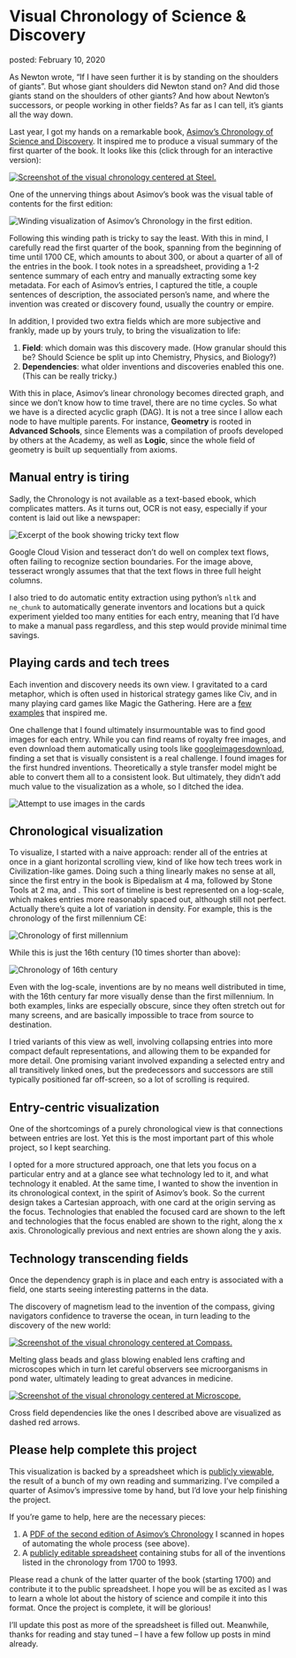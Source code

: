 Visual Chronology of Science & Discovery
===
posted: February 10, 2020

As Newton wrote, “If I have seen further it is by standing on the shoulders of giants”. But whose giant shoulders did Newton stand on? And did those giants stand on the shoulders of other giants? And how about Newton’s successors, or people working in other fields? As far as I can tell, it’s giants all the way down.

Last year, I got my hands on a remarkable book, [Asimov’s Chronology of Science and Discovery](/books/asimovs-chronology-of-science-and-discovery/). It inspired me to produce a visual summary of the first quarter of the book. It looks like this (click through for an interactive version):

[![Screenshot of the visual chronology centered at Steel.](screenshot-steel.jpg)](https://borismus.github.io/asimov/web/cross-shape/#steel)

<!--more-->

One of the unnerving things about Asimov’s book was the visual table of contents for the first edition:

![Winding visualization of Asimov’s Chronology in the first edition.](original-visualization.jpg)

Following this winding path is tricky to say the least. With this in mind, I carefully read the first quarter of the book, spanning from the beginning of time until 1700 CE, which amounts to about 300, or about a quarter of all of the entries in the book. I took notes in a spreadsheet, providing a 1-2 sentence summary of each entry and manually extracting some key metadata. For each of Asimov’s entries, I captured the title, a couple sentences of description, the associated person’s name, and where the invention was created or discovery found, usually the country or empire.

In addition, I provided two extra fields which are more subjective and frankly, made up by yours truly, to bring the visualization to life: 

1. **Field**: which domain was this discovery made. (How granular should this be? Should Science be split up into Chemistry, Physics, and Biology?)
2. **Dependencies**: what older inventions and discoveries enabled this one. (This can be really tricky.)

With this in place, Asimov’s linear chronology becomes directed graph, and since we don’t know how to time travel, there are no time cycles. So what we have is a directed acyclic graph (DAG). It is not a tree since I allow each node to have multiple parents. For instance, **Geometry** is rooted in **Advanced Schools**, since Elements was a compilation of proofs developed by others at the Academy, as well as **Logic**, since the whole field of geometry is built up sequentially from axioms.

## Manual entry is tiring

Sadly, the Chronology is not available as a text-based ebook, which complicates matters. As it turns out, OCR is not easy, especially if your content is laid out like a newspaper:

![Excerpt of the book showing tricky text flow](book-flow-ocr.jpg)

Google Cloud Vision and tesseract don’t do well on complex text flows, often failing to recognize section boundaries. For the image above, tesseract wrongly assumes that that the text flows in three full height columns.

I also tried to do automatic entity extraction using python’s `nltk` and `ne_chunk` to automatically generate inventors and locations but a quick experiment yielded too many entities for each entry, meaning that I’d have to make a manual pass regardless, and this step would provide minimal time savings.

## Playing cards and tech trees

Each invention and discovery needs its own view. I gravitated to a card metaphor, which is often used in historical strategy games like Civ, and in many playing card games like Magic the Gathering. Here are a [few examples](https://www.are.na/boris-smus/tech-tree-cards) that inspired me.

One challenge that I found ultimately insurmountable was to find good images for each entry. While you can find reams of royalty free images, and even download them automatically using tools like [googleimagesdownload](https://github.com/hardikvasa/google-images-download), finding a set that is visually consistent is a real challenge. I found images for the first hundred inventions. Theoretically a style transfer model might be able to convert them all to a consistent look. But ultimately, they didn’t add much value to the visualization as a whole, so I ditched the idea.

![Attempt to use images in the cards](card-images.jpg)

## Chronological visualization

To visualize, I started with a naive approach: render all of the entries at once in a giant horizontal scrolling view, kind of like how tech trees work in Civilization-like games. Doing such a thing linearly makes no sense at all, since the first entry in the book is Bipedalism at 4 ma, followed by Stone Tools at 2 ma, and . This sort of timeline is best represented on a log-scale, which makes entries more reasonably spaced out, although still not perfect. Actually there’s quite a lot of variation in density. For example, this is the chronology of the first millennium CE:

![Chronology of first millennium](chrono-first-millennium.jpg)

While this is just the 16th century (10 times shorter than above):

![Chronology of 16th century](chrono-sixteenth-century.jpg)

Even with the log-scale, inventions are by no means well distributed in time, with the 16th century far more visually dense than the first millennium. In both examples, links are especially obscure, since they often stretch out for many screens, and are basically impossible to trace from source to destination. 

I tried variants of this view as well, involving collapsing entries into more compact default representations, and allowing them to be expanded for more detail. One promising variant involved expanding a selected entry and all transitively linked ones, but the predecessors and successors are still typically positioned far off-screen, so a lot of scrolling is required.

## Entry-centric visualization

One of the shortcomings of a purely chronological view is that connections between entries are lost. Yet this is the most important part of this whole project, so I kept searching.

I opted for a more structured approach, one that lets you focus on a particular entry and at a glance see what technology led to it, and what technology it enabled. At the same time, I wanted to show the invention in its chronological context, in the spirit of Asimov’s book. So the current design takes a Cartesian approach, with one card at the origin serving as the focus. Technologies that enabled the focused card are shown to the left and technologies that the focus enabled are shown to the right, along the x axis. Chronologically previous and next entries are shown along the y axis. 

## Technology transcending fields

Once the dependency graph is in place and each entry is associated with a field, one starts seeing interesting patterns in the data. 

The discovery of magnetism lead to the invention of the compass, giving navigators confidence to traverse the ocean, in turn leading to the discovery of the new world:

[![Screenshot of the visual chronology centered at Compass.](screenshot-compass.jpg)](https://borismus.github.io/asimov/web/cross-shape#compass)

Melting glass beads and glass blowing enabled lens crafting and microscopes which in turn let careful observers see microorganisms in pond water, ultimately leading to great advances in medicine. 

[![Screenshot of the visual chronology centered at Microscope.](screenshot-microscope.jpg)](https://borismus.github.io/asimov/web/cross-shape#microscope)

Cross field dependencies like the ones I described above are visualized as dashed red arrows.

## Please help complete this project

This visualization is backed by a spreadsheet which is [publicly viewable](https://docs.google.com/spreadsheets/d/1hDNXas7DzwglB95HV2_2u1utWAwBZR2hQHlMPz-fj5A/edit#gid=0), the result of a bunch of my own reading and summarizing. I’ve compiled a quarter of Asimov’s impressive tome by hand, but I’d love your help finishing the project.

If you’re game to help, here are the necessary pieces:

1. A [PDF of the second edition of Asimov’s Chronology](https://drive.google.com/file/d/190RDAxrUzu5m0d_zxQi98euIguBDb0qf/view?usp=sharing) I scanned in hopes of automating the whole process (see above).
2. A [publicly editable spreadsheet](https://docs.google.com/spreadsheets/d/1uDeBCfcaVUfZFEK-0WJIb43dT6cqHHq9o6Uxn6PihLY/edit#gid=158368026) containing stubs for all of the inventions listed in the chronology from 1700 to 1993.

Please read a chunk of the latter quarter of the book (starting 1700) and contribute it to the public spreadsheet. I hope you will be as excited as I was to learn a whole lot about the history of science and compile it into this format. Once the project is complete, it will be glorious! 

I’ll update this post as more of the spreadsheet is filled out. Meanwhile, thanks for reading and stay tuned – I have a few follow up posts in mind already.